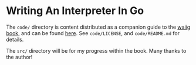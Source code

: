 # Writing An Interpreter In Go

The `code/` directory is content distributed as a companion guide to the [waiig book](https://interpreterbook.com/),
and can be found [here](https://interpreterbook.com/waiig_code_1.3.zip). See `code/LICENSE`,
and `code/README.md` for details.

The `src/` directory will be for my progress within the book. Many thanks to the author!
